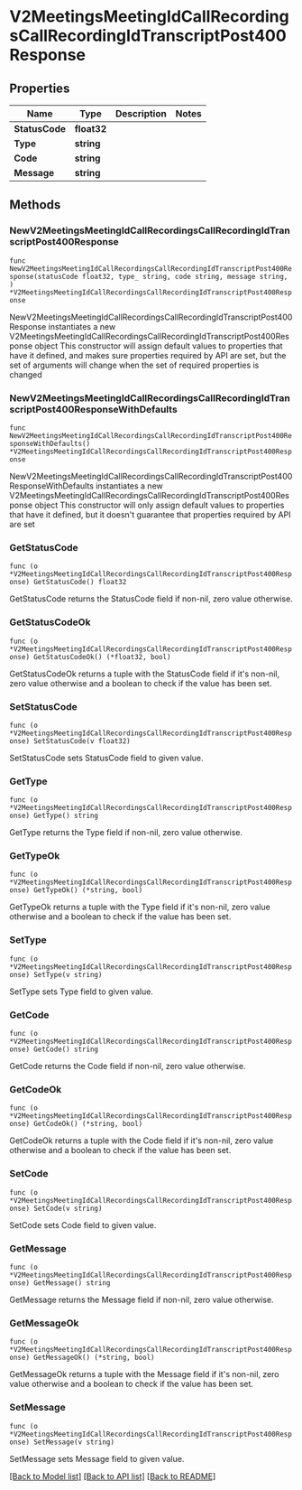 # V2MeetingsMeetingIdCallRecordingsCallRecordingIdTranscriptPost400Response

## Properties

Name | Type | Description | Notes
------------ | ------------- | ------------- | -------------
**StatusCode** | **float32** |  | 
**Type** | **string** |  | 
**Code** | **string** |  | 
**Message** | **string** |  | 

## Methods

### NewV2MeetingsMeetingIdCallRecordingsCallRecordingIdTranscriptPost400Response

`func NewV2MeetingsMeetingIdCallRecordingsCallRecordingIdTranscriptPost400Response(statusCode float32, type_ string, code string, message string, ) *V2MeetingsMeetingIdCallRecordingsCallRecordingIdTranscriptPost400Response`

NewV2MeetingsMeetingIdCallRecordingsCallRecordingIdTranscriptPost400Response instantiates a new V2MeetingsMeetingIdCallRecordingsCallRecordingIdTranscriptPost400Response object
This constructor will assign default values to properties that have it defined,
and makes sure properties required by API are set, but the set of arguments
will change when the set of required properties is changed

### NewV2MeetingsMeetingIdCallRecordingsCallRecordingIdTranscriptPost400ResponseWithDefaults

`func NewV2MeetingsMeetingIdCallRecordingsCallRecordingIdTranscriptPost400ResponseWithDefaults() *V2MeetingsMeetingIdCallRecordingsCallRecordingIdTranscriptPost400Response`

NewV2MeetingsMeetingIdCallRecordingsCallRecordingIdTranscriptPost400ResponseWithDefaults instantiates a new V2MeetingsMeetingIdCallRecordingsCallRecordingIdTranscriptPost400Response object
This constructor will only assign default values to properties that have it defined,
but it doesn't guarantee that properties required by API are set

### GetStatusCode

`func (o *V2MeetingsMeetingIdCallRecordingsCallRecordingIdTranscriptPost400Response) GetStatusCode() float32`

GetStatusCode returns the StatusCode field if non-nil, zero value otherwise.

### GetStatusCodeOk

`func (o *V2MeetingsMeetingIdCallRecordingsCallRecordingIdTranscriptPost400Response) GetStatusCodeOk() (*float32, bool)`

GetStatusCodeOk returns a tuple with the StatusCode field if it's non-nil, zero value otherwise
and a boolean to check if the value has been set.

### SetStatusCode

`func (o *V2MeetingsMeetingIdCallRecordingsCallRecordingIdTranscriptPost400Response) SetStatusCode(v float32)`

SetStatusCode sets StatusCode field to given value.


### GetType

`func (o *V2MeetingsMeetingIdCallRecordingsCallRecordingIdTranscriptPost400Response) GetType() string`

GetType returns the Type field if non-nil, zero value otherwise.

### GetTypeOk

`func (o *V2MeetingsMeetingIdCallRecordingsCallRecordingIdTranscriptPost400Response) GetTypeOk() (*string, bool)`

GetTypeOk returns a tuple with the Type field if it's non-nil, zero value otherwise
and a boolean to check if the value has been set.

### SetType

`func (o *V2MeetingsMeetingIdCallRecordingsCallRecordingIdTranscriptPost400Response) SetType(v string)`

SetType sets Type field to given value.


### GetCode

`func (o *V2MeetingsMeetingIdCallRecordingsCallRecordingIdTranscriptPost400Response) GetCode() string`

GetCode returns the Code field if non-nil, zero value otherwise.

### GetCodeOk

`func (o *V2MeetingsMeetingIdCallRecordingsCallRecordingIdTranscriptPost400Response) GetCodeOk() (*string, bool)`

GetCodeOk returns a tuple with the Code field if it's non-nil, zero value otherwise
and a boolean to check if the value has been set.

### SetCode

`func (o *V2MeetingsMeetingIdCallRecordingsCallRecordingIdTranscriptPost400Response) SetCode(v string)`

SetCode sets Code field to given value.


### GetMessage

`func (o *V2MeetingsMeetingIdCallRecordingsCallRecordingIdTranscriptPost400Response) GetMessage() string`

GetMessage returns the Message field if non-nil, zero value otherwise.

### GetMessageOk

`func (o *V2MeetingsMeetingIdCallRecordingsCallRecordingIdTranscriptPost400Response) GetMessageOk() (*string, bool)`

GetMessageOk returns a tuple with the Message field if it's non-nil, zero value otherwise
and a boolean to check if the value has been set.

### SetMessage

`func (o *V2MeetingsMeetingIdCallRecordingsCallRecordingIdTranscriptPost400Response) SetMessage(v string)`

SetMessage sets Message field to given value.



[[Back to Model list]](../README.md#documentation-for-models) [[Back to API list]](../README.md#documentation-for-api-endpoints) [[Back to README]](../README.md)


